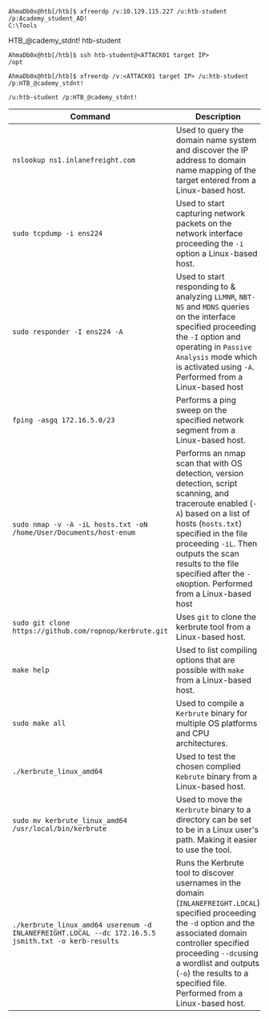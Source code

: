 ```shell-session
AhmaDb0x@htb[/htb]$ xfreerdp /v:10.129.115.227 /u:htb-student /p:Academy_student_AD!
C:\Tools
```
HTB_@cademy_stdnt! 
htb-student
```shell-session
AhmaDb0x@htb[/htb]$ ssh htb-student@<ATTACK01 target IP>
/opt
```

```shell-session
AhmaDb0x@htb[/htb]$ xfreerdp /v:<ATTACK01 target IP> /u:htb-student /p:HTB_@cademy_stdnt!
```

```shell-session
/u:htb-student /p:HTB_@cademy_stdnt!
```

| Command                                                                                             | Description                                                                                                                                                                                                                                                                                                 |
| --------------------------------------------------------------------------------------------------- | ----------------------------------------------------------------------------------------------------------------------------------------------------------------------------------------------------------------------------------------------------------------------------------------------------------- |
| `nslookup ns1.inlanefreight.com`                                                                    | Used to query the domain name system and discover the IP address to domain name mapping of the target entered from a Linux-based host.                                                                                                                                                                      |
| `sudo tcpdump -i ens224`                                                                            | Used to start capturing network packets on the network interface proceeding the `-i` option a Linux-based host.                                                                                                                                                                                             |
| `sudo responder -I ens224 -A`                                                                       | Used to start responding to & analyzing `LLMNR`, `NBT-NS` and `MDNS` queries on the interface specified proceeding the `-I` option and operating in `Passive Analysis` mode which is activated using `-A`. Performed from a Linux-based host                                                                |
| `fping -asgq 172.16.5.0/23`                                                                         | Performs a ping sweep on the specified network segment from a Linux-based host.                                                                                                                                                                                                                             |
| `sudo nmap -v -A -iL hosts.txt -oN /home/User/Documents/host-enum`                                  | Performs an nmap scan that with OS detection, version detection, script scanning, and traceroute enabled (`-A`) based on a list of hosts (`hosts.txt`) specified in the file proceeding `-iL`. Then outputs the scan results to the file specified after the `-oN`option. Performed from a Linux-based host |
| `sudo git clone https://github.com/ropnop/kerbrute.git`                                             | Uses `git` to clone the kerbrute tool from a Linux-based host.                                                                                                                                                                                                                                              |
| `make help`                                                                                         | Used to list compiling options that are possible with `make` from a Linux-based host.                                                                                                                                                                                                                       |
| `sudo make all`                                                                                     | Used to compile a `Kerbrute` binary for multiple OS platforms and CPU architectures.                                                                                                                                                                                                                        |
| `./kerbrute_linux_amd64`                                                                            | Used to test the chosen complied `Kebrute` binary from a Linux-based host.                                                                                                                                                                                                                                  |
| `sudo mv kerbrute_linux_amd64 /usr/local/bin/kerbrute`                                              | Used to move the `Kerbrute` binary to a directory can be set to be in a Linux user's path. Making it easier to use the tool.                                                                                                                                                                                |
| `./kerbrute_linux_amd64 userenum -d INLANEFREIGHT.LOCAL --dc 172.16.5.5 jsmith.txt -o kerb-results` | Runs the Kerbrute tool to discover usernames in the domain (`INLANEFREIGHT.LOCAL`) specified proceeding the `-d` option and the associated domain controller specified proceeding `--dc`using a wordlist and outputs (`-o`) the results to a specified file. Performed from a Linux-based host.             |
